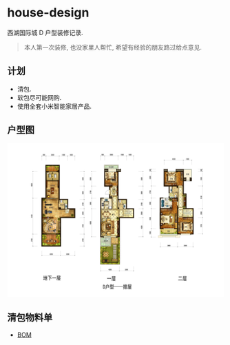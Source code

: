 # house-design

西湖国际城 D 户型装修记录.

 > 本人第一次装修, 也没家里人帮忙, 希望有经验的朋友路过给点意见.

## 计划

* 清包.
* 软包尽可能网购.
* 使用全套小米智能家居产品.

## 户型图

![huxingd](house/huxingd.jpeg)

## 清包物料单

* [BOM](items/bom.xlsx)
